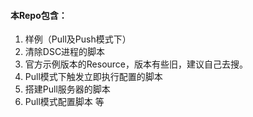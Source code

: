 #### 本Repo包含：

1. 样例（Pull及Push模式下）
2. 清除DSC进程的脚本
3. 官方示例版本的Resource，版本有些旧，建议自己去搜。
4. Pull模式下触发立即执行配置的脚本
5. 搭建Pull服务器的脚本
6. Pull模式配置脚本 等

